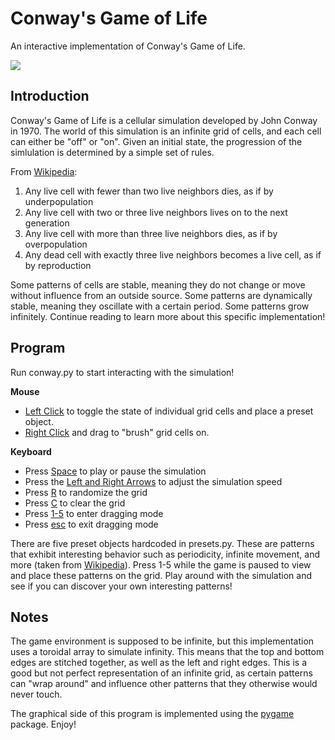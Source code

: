 # Conway's Game of Life

An interactive implementation of Conway's Game of Life.

![](conway_gif.gif)

## Introduction
Conway's Game of Life is a cellular simulation developed by John Conway in 1970. The world of this simulation is an infinite grid of cells, and each cell can either be "off" or "on". Given an initial state, the progression of the simlulation is determined by a simple set of rules.

From [Wikipedia](https://en.wikipedia.org/wiki/Conway's_Game_of_Life#cite_note-68):

1. Any live cell with fewer than two live neighbors dies, as if by underpopulation
2. Any live cell with two or three live neighbors lives on to the next generation
3. Any live cell with more than three live neighbors dies, as if by overpopulation
4. Any dead cell with exactly three live neighbors becomes a live cell, as if by reproduction

Some patterns of cells are stable, meaning they do not change or move without influence from an outside source. Some patterns are dynamically stable, meaning they oscillate with a certain period. Some patterns grow infinitely.
Continue reading to learn more about this specific implementation!

## Program
Run conway.py to start interacting with the simulation!

**Mouse**
- <ins>Left Click</ins> to toggle the state of individual grid cells and place a preset object.
- <ins>Right Click</ins> and drag to "brush" grid cells on.

**Keyboard**
- Press <ins>Space</ins> to play or pause the simulation
- Press the <ins>Left and Right Arrows</ins> to adjust the simulation speed
- Press <ins>R</ins> to randomize the grid
- Press <ins>C</ins> to clear the grid
- Press <ins>1-5</ins> to enter dragging mode
- Press <ins>esc</ins> to exit dragging mode

There are five preset objects hardcoded in presets.py. These are patterns that exhibit interesting behavior such as periodicity, infinite movement, and more (taken from [Wikipedia](https://en.wikipedia.org/wiki/Conway's_Game_of_Life#cite_note-68)). Press 1-5 while the game is paused to view and place these patterns on the grid. Play around with the simulation and see if you can discover your own interesting patterns!

## Notes
The game environment is supposed to be infinite, but this implementation uses a toroidal array to simulate infinity. This means that the top and bottom edges are stitched together, as well as the left and right edges. This is a good but not perfect representation of an infinite grid, as certain patterns can "wrap around" and influence other patterns that they otherwise would never touch.

The graphical side of this program is implemented using the [pygame](https://www.pygame.org/docs/) package. Enjoy!



